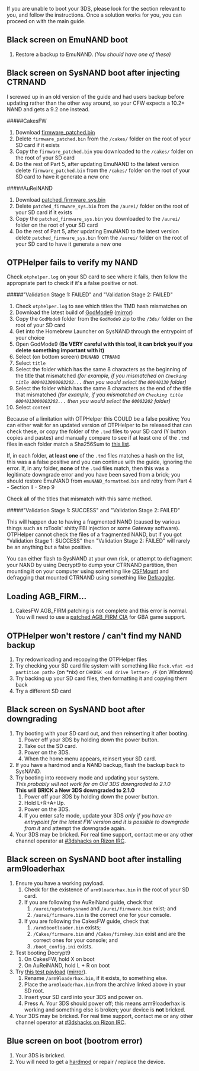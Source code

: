 If you are unable to boot your 3DS, please look for the section relevant to you, and follow the instructions. Once a solution works for you, you can proceed on with the main guide.

## <a name="ts_bs_emunand" />Black screen on EmuNAND boot

1. Restore a backup to EmuNAND. *(You should have one of these)*

## <a name="ts_bs_ctrnand" />Black screen on SysNAND boot after injecting CTRNAND

I screwed up in an old version of the guide and had users backup before updating rather than the other way around, so your CFW expects a 10.2+ NAND and gets a 9.2 one instead.

#####CakesFW

1. Download [firmware_patched.bin](https://up1.ca/#LQm-QJ3j5htr2vTG6Z2TnA)
2. Delete `firmware_patched.bin` from the `/cakes/` folder on the root of your SD card if it exists
3. Copy the `firmware_patched.bin` you downloaded to the `/cakes/` folder on the root of your SD card
4. Do the rest of Part 5, after updating EmuNAND to the latest version delete `firmware_patched.bin` from the `/cakes/` folder on the root of your SD card to have it generate a new one

#####AuReiNAND

1. Download [patched_firmware_sys.bin](https://up1.ca/#BBTyUYm47YF3hBwBYhKGsA)
2. Delete `patched_firmware_sys.bin` from the `/aurei/` folder on the root of your SD card if it exists
3. Copy the `patched_firmware_sys.bin` you downloaded to the `/aurei/` folder on the root of your SD card
4. Do the rest of Part 5, after updating EmuNAND to the latest version delete `patched_firmware_sys.bin` from the `/aurei/` folder on the root of your SD card to have it generate a new one

## <a name="ts_otphelper_verify_fail" />OTPHelper fails to verify my NAND

Check `otphelper.log` on your SD card to see where it fails, then follow the appropriate part to check if it's a  false positive or not.

#####"Validation Stage 1: FAILED" and "Validation Stage 2: FAILED"  
 
1. Check `otphelper.log` to see which titles the TMD hash mismatches on
2. Download the latest build of [GodMode9](https://mega.nz/#!9oUSBRKS!OPabQRkS1az88jH8FIBkrb_N_hd4IWaguCENabot1r4) ([mirror](https://drive.google.com/file/d/0BzPfvjeuhqoDUUlRbFNZbDZjR2M/view?usp=sharing))
3. Copy the `GodMode9` folder from the `GodMode9` zip to the `/3ds/` folder on the root of your SD card
4. Get into the Homebrew Launcher on SysNAND through the entrypoint of your choice
5. Open GodMode9 **(Be VERY careful with this tool, it can brick you if you delete something important with it)**
6. Select (on bottom screen) `EMUNAND CTRNAND`
7. Select `title`
8. Select the folder which has the same 8 characters as the beginning of the title that mismatched *(for example, if you mismatched on `Checking title 0004013000003202...` then you would select the `00040130` folder)*
9. Select the folder which has the same 8 characters as the end of the title that mismatched *(for example, if you mismatched on `Checking title 0004013000003202...` then you would select the `00003202` folder)*
10. Select `content`

Because of a limitation with OTPHelper this COULD be a false positive; You can either wait for an updated version of OTPHelper to be released that can check these, or copy the folder of the `.tmd` files to your SD card (Y button copies and pastes) and manually compare to see if at least one of the `.tmd` files in each folder match a Sha256Sum to [this list](https://gist.github.com/Plailect/a6789c6a87a2eee575da). 

If, in each folder, **at least one** of the `.tmd` files matches a hash on the list, this was a a false positive and you can continue with the guide, ignoring the error. If, in any folder, **none** of the `.tmd` files match, then this was a legitimate downgrade error and you have been saved from a brick; you should restore EmuNAND from `emuNAND_formatted.bin` and retry from Part 4 - Section II - Step 9

Check all of the titles that mismatch with this same method.

#####"Validation Stage 1: SUCCESS" and "Validation Stage 2: FAILED"

This will happen due to having a fragmented NAND (caused by various things such as rxTools' shitty FBI injection or some Gateway software). OTPHelper cannot check the files of a fragmented NAND, but if you got "Validation Stage 1: SUCCESS" then "Validation Stage 2: FAILED" will rarely be an anything but a false positive.

You can either flash to SysNAND at your own risk, or attempt to defragment your NAND by using Decrypt9 to dump your CTRNAND partition, then mounting it on your computer using something like [OSFMount](http://www.osforensics.com/tools/mount-disk-images.html) and defragging that mounted CTRNAND using something like [Defraggler](https://www.piriform.com/defraggler/download/standard).

## <a name="ts_agb_firm" />Loading AGB_FIRM...

1. CakesFW AGB_FIRM patching is not complete and this error is normal. You will need to use a [patched AGB_FIRM CIA](https://gbatemp.net/threads/390313/) for GBA game support.

## <a name="ts_otp_helper" />OTPHelper won't restore / can't find my NAND backup

1. Try redownloading and recopying the OTPHelper files
3. Try checking your SD card file system with something like `fsck.vfat <sd partition path>` (on *nix) or `CHKDSK <sd drive letter> /F` (on Windows)
2. Try backing up your SD card files, then formatting it and copying them back
5. Try a different SD card

## <a name="ts_sys_down" />Black screen on SysNAND boot after downgrading

1. Try booting with your SD card out, and then reinserting it after booting.
   1. Power off your 3DS by holding down the power button.
   2. Take out the SD card.
   3. Power on the 3DS.
   4. When the home menu appears, reinsert your SD card.
2. If you have a hardmod and a NAND backup, flash the backup back to SysNAND.
3. Try booting into recovery mode and updating your system.    
   *This probably will not work for an Old 3DS downgraded to 2.1.0*    
   **This will BRICK a New 3DS downgraded to 2.1.0**
   1. Power off your 3DS by holding down the power button.
   2. Hold L+R+A+Up.
   3. Power on the 3DS.
   4. If you enter safe mode, update your 3DS *only if you have an entrypoint for the latest FW version and it is possible to downgrade from it* and attempt the downgrade again.
4. Your 3DS may be bricked. For real time support, contact me or any other channel operator at [#3dshacks on Rizon IRC](https://qchat.rizon.net/?channels=3dshacks&uio=d4).

## <a name="ts_sys_a9lh" />Black screen on SysNAND boot after installing arm9loaderhax

1. Ensure you have a working payload.
   1. Check for the existence of `arm9loaderhax.bin` in the root of your SD card.
   2. If you are following the AuReiNand guide, check that
      1. `/aurei/updatedsysnand` and `/aurei/firmware.bin` exist; and
      2. `/aurei/firmware.bin` is the correct one for your console.
   3. If you are following the CakesFW guide, check that
      1. `/arm9bootloader.bin` exists;
      2. `/Cakes/firmware.bin` and `/Cakes/firmkey.bin` exist and are the correct ones for your console; and
      3. `/boot_config.ini` exists.
2. Test booting Decrypt9
   1. On CakesFW, hold X on boot
   2. On AuReiNAND, hold L + R on boot
2. Try [this test payload](https://mega.nz/#!YxMiGDhB!VZLv2XPSqFFzEhf4kGMXAdQtSpIGvnp2vu2W1j4o7cc/) ([mirror](https://drive.google.com/file/d/0BzPfvjeuhqoDanVaR3FTUTFqNFU/view?usp=sharing)).
   1. Rename `/arm9loaderhax.bin`, if it exists, to something else.
   2. Place the `arm9loaderhax.bin` from the archive linked above in your SD root.
   3. Insert your SD card into your 3DS and power on.
   4. Press A. Your 3DS should power off; this means arm9loaderhax is working and something else is broken; your device is **not** bricked.
3. Your 3DS may be bricked. For real time support, contact me or any other channel operator at [#3dshacks on Rizon IRC](https://qchat.rizon.net/?channels=3dshacks&uio=d4).

## <a name="ts_sys_blue" />Blue screen on boot (bootrom error)

1. Your 3DS is bricked.
2. You will need to get a [hardmod](https://gbatemp.net/threads/414498/) or repair / replace the device.